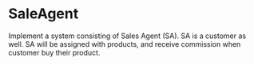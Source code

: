 # SaleAgent
Implement a system consisting of Sales Agent (SA).
SA is a customer as well.
SA will be assigned with products, and receive commission when customer buy their product.
